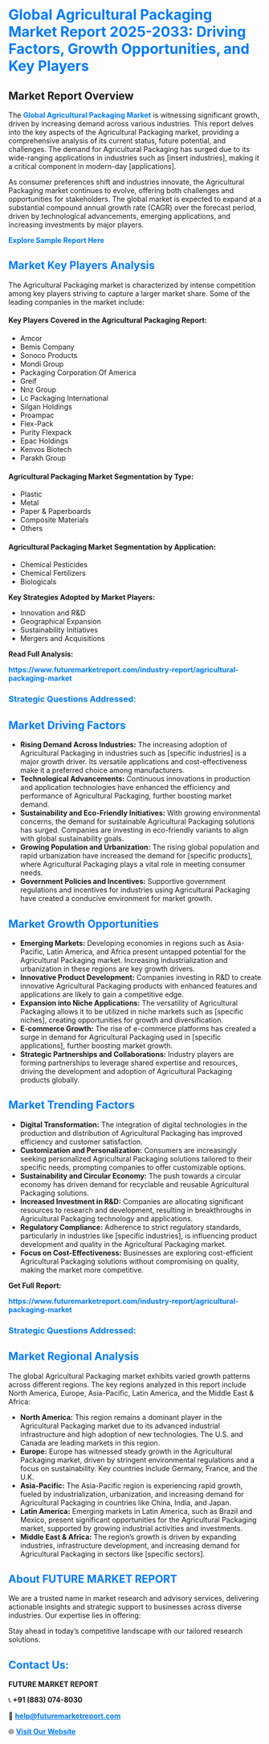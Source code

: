 <h1 style="color: #007BFF;">Global Agricultural Packaging Market Report 2025-2033: Driving Factors, Growth Opportunities, and Key Players</h1>

<section id="overview">
<h2>Market Report Overview</h2>
<p>The <a href="https://www.futuremarketreport.com/industry-report/agricultural-packaging-market" style="color: #007BFF; text-decoration: none;"><strong>Global Agricultural Packaging Market</strong></a> is witnessing significant growth, driven by increasing demand across various industries. This report delves into the key aspects of the Agricultural Packaging market, providing a comprehensive analysis of its current status, future potential, and challenges. The demand for Agricultural Packaging has surged due to its wide-ranging applications in industries such as [insert industries], making it a critical component in modern-day [applications].</p>
<p>As consumer preferences shift and industries innovate, the Agricultural Packaging market continues to evolve, offering both challenges and opportunities for stakeholders. The global market is expected to expand at a substantial compound annual growth rate (CAGR) over the forecast period, driven by technological advancements, emerging applications, and increasing investments by major players.</p>
</section>

<section id="overview">
<p><a href="https://www.futuremarketreport.com/request-sample/reportId=30236" style="color: #007BFF; text-decoration: none;"><strong>Explore Sample Report Here</strong></a></p>
</section>

<section id="key-players">
<h2 style="color: #007BFF;">Market Key Players Analysis</h2>
<p>The Agricultural Packaging market is characterized by intense competition among key players striving to capture a larger market share. Some of the leading companies in the market include:</p>
<h4>Key Players Covered in the Agricultural Packaging Report:</h4>
<ul><li>Amcor</li><li>Bemis Company</li><li>Sonoco Products</li><li>Mondi Group</li><li>Packaging Corporation Of America</li><li>Greif</li><li>Nnz Group</li><li>Lc Packaging International</li><li>Silgan Holdings</li><li>Proampac</li><li>Flex-Pack</li><li>Purity Flexpack</li><li>Epac Holdings</li><li>Kenvos Biotech</li><li>Parakh Group</li></ul>
<h4>Agricultural Packaging Market Segmentation by Type:</h4>
<ul><li>Plastic</li><li>Metal</li><li>Paper &amp; Paperboards</li><li>Composite Materials</li><li>Others</li></ul>

<h4>Agricultural Packaging Market Segmentation by Application:</h4>
<ul><li>Chemical Pesticides</li><li>Chemical Fertilizers</li><li>Biologicals</li></ul>
<p><strong>Key Strategies Adopted by Market Players:</strong></p>
<ul>
<li>Innovation and R&D</li>
<li>Geographical Expansion</li>
<li>Sustainability Initiatives</li>
<li>Mergers and Acquisitions</li>
</ul>
</section>

<section>
<p><strong>Read Full Analysis: </strong></p><a href="https://www.futuremarketreport.com/industry-report/agricultural-packaging-market" style="color: #007BFF; text-decoration: none;"><strong>https://www.futuremarketreport.com/industry-report/agricultural-packaging-market</strong></a>
<h3 style="color: #007BFF;">Strategic Questions Addressed:</h3>
</section>

<section id="driving-factors">
<h2 style="color: #007BFF;">Market Driving Factors</h2>
<ul>
<li><strong>Rising Demand Across Industries:</strong> The increasing adoption of Agricultural Packaging in industries such as [specific industries] is a major growth driver. Its versatile applications and cost-effectiveness make it a preferred choice among manufacturers.</li>
<li><strong>Technological Advancements:</strong> Continuous innovations in production and application technologies have enhanced the efficiency and performance of Agricultural Packaging, further boosting market demand.</li>
<li><strong>Sustainability and Eco-Friendly Initiatives:</strong> With growing environmental concerns, the demand for sustainable Agricultural Packaging solutions has surged. Companies are investing in eco-friendly variants to align with global sustainability goals.</li>
<li><strong>Growing Population and Urbanization:</strong> The rising global population and rapid urbanization have increased the demand for [specific products], where Agricultural Packaging plays a vital role in meeting consumer needs.</li>
<li><strong>Government Policies and Incentives:</strong> Supportive government regulations and incentives for industries using Agricultural Packaging have created a conducive environment for market growth.</li>
</ul>
</section>

<section id="growth-opportunities">
<h2 style="color: #007BFF;">Market Growth Opportunities</h2>
<ul>
<li><strong>Emerging Markets:</strong> Developing economies in regions such as Asia-Pacific, Latin America, and Africa present untapped potential for the Agricultural Packaging market. Increasing industrialization and urbanization in these regions are key growth drivers.</li>
<li><strong>Innovative Product Development:</strong> Companies investing in R&D to create innovative Agricultural Packaging products with enhanced features and applications are likely to gain a competitive edge.</li>
<li><strong>Expansion into Niche Applications:</strong> The versatility of Agricultural Packaging allows it to be utilized in niche markets such as [specific niches], creating opportunities for growth and diversification.</li>
<li><strong>E-commerce Growth:</strong> The rise of e-commerce platforms has created a surge in demand for Agricultural Packaging used in [specific applications], further boosting market growth.</li>
<li><strong>Strategic Partnerships and Collaborations:</strong> Industry players are forming partnerships to leverage shared expertise and resources, driving the development and adoption of Agricultural Packaging products globally.</li>
</ul>
</section>

<section id="trending-factors">
<h2 style="color: #007BFF;">Market Trending Factors</h2>
<ul>
<li><strong>Digital Transformation:</strong> The integration of digital technologies in the production and distribution of Agricultural Packaging has improved efficiency and customer satisfaction.</li>
<li><strong>Customization and Personalization:</strong> Consumers are increasingly seeking personalized Agricultural Packaging solutions tailored to their specific needs, prompting companies to offer customizable options.</li>
<li><strong>Sustainability and Circular Economy:</strong> The push towards a circular economy has driven demand for recyclable and reusable Agricultural Packaging solutions.</li>
<li><strong>Increased Investment in R&D:</strong> Companies are allocating significant resources to research and development, resulting in breakthroughs in Agricultural Packaging technology and applications.</li>
<li><strong>Regulatory Compliance:</strong> Adherence to strict regulatory standards, particularly in industries like [specific industries], is influencing product development and quality in the Agricultural Packaging market.</li>
<li><strong>Focus on Cost-Effectiveness:</strong> Businesses are exploring cost-efficient Agricultural Packaging solutions without compromising on quality, making the market more competitive.</li>
</ul>
</section>

<section>
<p><strong>Get Full Report: </strong></p><a href="https://www.futuremarketreport.com/industry-report/agricultural-packaging-market" style="color: #007BFF; text-decoration: none;"><strong>https://www.futuremarketreport.com/industry-report/agricultural-packaging-market</strong></a>
<h3 style="color: #007BFF;">Strategic Questions Addressed:</h3>
</section>


<section id="regional-analysis">
<h2 style="color: #007BFF;">Market Regional Analysis</h2>
<p>The global Agricultural Packaging market exhibits varied growth patterns across different regions. The key regions analyzed in this report include North America, Europe, Asia-Pacific, Latin America, and the Middle East & Africa:</p>
<ul>
<li><strong>North America:</strong> This region remains a dominant player in the Agricultural Packaging market due to its advanced industrial infrastructure and high adoption of new technologies. The U.S. and Canada are leading markets in this region.</li>
<li><strong>Europe:</strong> Europe has witnessed steady growth in the Agricultural Packaging market, driven by stringent environmental regulations and a focus on sustainability. Key countries include Germany, France, and the U.K.</li>
<li><strong>Asia-Pacific:</strong> The Asia-Pacific region is experiencing rapid growth, fueled by industrialization, urbanization, and increasing demand for Agricultural Packaging in countries like China, India, and Japan.</li>
<li><strong>Latin America:</strong> Emerging markets in Latin America, such as Brazil and Mexico, present significant opportunities for the Agricultural Packaging market, supported by growing industrial activities and investments.</li>
<li><strong>Middle East & Africa:</strong> The region’s growth is driven by expanding industries, infrastructure development, and increasing demand for Agricultural Packaging in sectors like [specific sectors].</li>
</ul>
</section>

<footer>
<h2 style="color: #007BFF;">About FUTURE MARKET REPORT</h2>
<p>We are a trusted name in market research and advisory services, delivering actionable insights and strategic support to businesses across diverse industries. Our expertise lies in offering:</p>

<p>Stay ahead in today’s competitive landscape with our tailored research solutions.</p>

<h2 style="color: #007BFF;">Contact Us:</h2>
<p><strong>FUTURE MARKET REPORT</strong></p>
<p>📞 <strong>+91 (883) 074-8030</strong></p>
<p>📧 <strong><a href="mailto:help@futuremarketreport.com" style="color: #007BFF;">help@futuremarketreport.com</a></strong></p>
<p>🌐 <strong><a href="https://www.futuremarketreport.com/" style="color: #007BFF;">Visit Our Website</a></strong></p>
</footer>